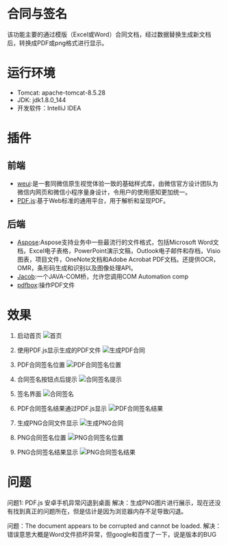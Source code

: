 # 合同与签名
该功能主要的通过模版（Excel或Word）合同文档，经过数据替换生成新文档后，转换成PDF或png格式进行显示。

# 运行环境
* Tomcat: apache-tomcat-8.5.28
* JDK: jdk1.8.0_144
* 开发软件：IntelliJ IDEA

# 插件
## 前端
* [weui](https://weui.io):是一套同微信原生视觉体验一致的基础样式库，由微信官方设计团队为微信内网页和微信小程序量身设计，令用户的使用感知更加统一。
* [PDF.js](http://mozilla.github.io/pdf.js/):基于Web标准的通用平台，用于解析和呈现PDF。

## 后端
* [Aspose](https://www.aspose.com/):Aspose支持业务中一些最流行的文件格式，包括Microsoft Word文档，Excel电子表格，PowerPoint演示文稿，Outlook电子邮件和存档，Visio图表，项目文件，OneNote文档和Adobe Acrobat PDF文档。还提供OCR，OMR，条形码生成和识别以及图像处理API。
* [Jacob](https://sourceforge.net/projects/jacob-project/):一个JAVA-COM桥，允许您调用COM Automation comp
* [pdfbox](https://pdfbox.apache.org/):操作PDF文件

# 效果
1. 启动首页
![首页](https://github.com/Javon9276/Contract/blob/master/%E6%95%88%E6%9E%9C%E5%9B%BE/1.jpg)

2. 使用PDF.js显示生成的PDF文件
![生成PDF合同](https://github.com/Javon9276/Contract/效果图/2.jpg)

3. PDF合同签名位置
![PDF合同签名位置](https://github.com/Javon9276/Contract/效果图/3.jpg)

4. 合同签名按钮点后提示 
![合同签名提示](https://github.com/Javon9276/Contract/效果图/4.jpg)

5. 签名界面
![合同签名](https://github.com/Javon9276/Contract/效果图/5.jpg)

6. PDF合同签名结果通过PDF.js显示
![PDF合同签名结果](https://github.com/Javon9276/Contract/效果图/6.jpg)

7. 生成PNG合同文件显示
![生成PNG合同](https://github.com/Javon9276/Contract/效果图/7.jpg)

8. PNG合同签名位置
![PNG合同签名位置](https://github.com/Javon9276/Contract/效果图/8.jpg)

9. PNG合同签名结果显示
![PNG合同签名结果](https://github.com/Javon9276/Contract/效果图/9.jpg)

# 问题
问题1: PDF.js 安卓手机异常闪退到桌面
解决：生成PNG图片进行展示，现在还没有找到真正的问题所在，但是估计是因为浏览器内存不足导致闪退。

问题：The document appears to be corrupted and cannot be loaded.
解决：错误意思大概是Word文件损坏异常，但google和百度了一下，说是版本的BUG
